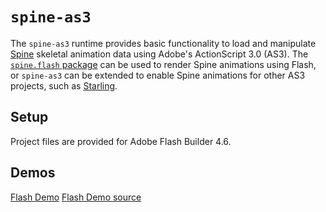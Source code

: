 # `spine-as3`

The `spine-as3` runtime provides basic functionality to load and manipulate [Spine](http://esotericsoftware.com) skeletal animation data using Adobe's ActionScript 3.0 (AS3). The [`spine.flash` package](https://github.com/EsotericSoftware/spine-runtimes/tree/master/spine-as3/spine-as3/src/spine/flash) can be used to render Spine animations using Flash, or `spine-as3` can be extended to enable Spine animations for other AS3 projects, such as [Starling](https://github.com/EsotericSoftware/spine-runtimes/tree/master/spine-starling).

## Setup

Project files are provided for Adobe Flash Builder 4.6.

## Demos

[Flash Demo](http://esotericsoftware.com/spine/files/demos/as3/spineboy/index.html)
[Flash Demo source](https://github.com/EsotericSoftware/spine-runtimes/blob/master/spine-as3/spine-as3-example/src/Main.as#L55)
